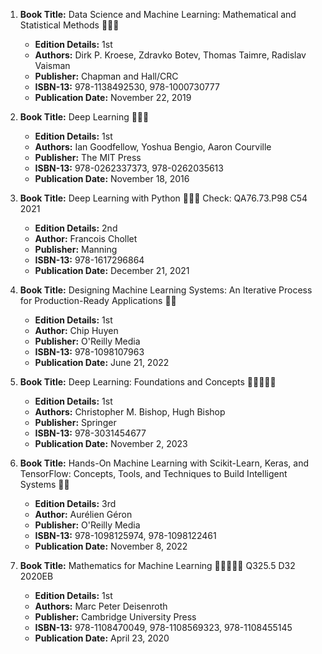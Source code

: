 1. **Book Title:** Data Science and Machine Learning: Mathematical and Statistical Methods 📒🔐✅
   - **Edition Details:** 1st
   - **Authors:** Dirk P. Kroese, Zdravko Botev, Thomas Taimre, Radislav Vaisman
   - **Publisher:** Chapman and Hall/CRC
   - **ISBN-13:** 978-1138492530, 978-1000730777
   - **Publication Date:** November 22, 2019

2. **Book Title:** Deep Learning 📒🔐✅
   - **Edition Details:** 1st
   - **Authors:** Ian Goodfellow, Yoshua Bengio, Aaron Courville
   - **Publisher:** The MIT Press
   - **ISBN-13:** 978-0262337373, 978-0262035613
   - **Publication Date:** November 18, 2016

3. **Book Title:** Deep Learning with Python 📒🔐✅ Check: QA76.73.P98 C54 2021
   - **Edition Details:** 2nd
   - **Author:** Francois Chollet
   - **Publisher:** Manning
   - **ISBN-13:** 978-1617296864
   - **Publication Date:** December 21, 2021

4. **Book Title:** Designing Machine Learning Systems: An Iterative Process for Production-Ready Applications 📒🔐
   - **Edition Details:** 1st
   - **Author:** Chip Huyen
   - **Publisher:** O'Reilly Media
   - **ISBN-13:** 978-1098107963
   - **Publication Date:** June 21, 2022

5. **Book Title:** Deep Learning: Foundations and Concepts 🚨🚨🚨🚨🚨
   - **Edition Details:** 1st
   - **Authors:** Christopher M. Bishop, Hugh Bishop
   - **Publisher:** Springer
   - **ISBN-13:** 978-3031454677
   - **Publication Date:** November 2, 2023

6. **Book Title:** Hands-On Machine Learning with Scikit-Learn, Keras, and TensorFlow: Concepts, Tools, and Techniques to Build Intelligent Systems 📒🚫
   - **Edition Details:** 3rd
   - **Author:** Aurélien Géron
   - **Publisher:** O'Reilly Media
   - **ISBN-13:** 978-1098125974, 978-1098122461
   - **Publication Date:** November 8, 2022

7. **Book Title:** Mathematics for Machine Learning 🚨🚨🚨🚨🚨 Q325.5 D32 2020EB
   - **Edition Details:** 1st
   - **Authors:** Marc Peter Deisenroth
   - **Publisher:** Cambridge University Press
   - **ISBN-13:** 978-1108470049, 978-1108569323, 978-1108455145
   - **Publication Date:** April 23, 2020
